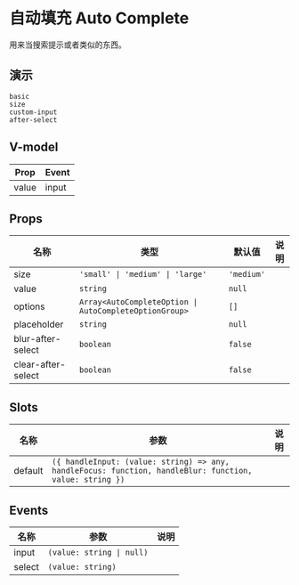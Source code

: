 # 自动填充 Auto Complete
用来当搜索提示或者类似的东西。
## 演示
```demo
basic
size
custom-input
after-select
```

## V-model
|Prop|Event|
|-|-|
|value|input|

## Props
|名称|类型|默认值|说明|
|-|-|-|-|
|size|`'small' \| 'medium' \| 'large'`|`'medium'`||
|value|`string`|`null`||
|options|`Array<AutoCompleteOption \| AutoCompleteOptionGroup>`|`[]`||
|placeholder|`string`|`null`||
|blur-after-select|`boolean`|`false`||
|clear-after-select|`boolean`|`false`||

## Slots
|名称|参数|说明|
|-|-|-|
|default|`({ handleInput: (value: string) => any, handleFocus: function, handleBlur: function, value: string })`||

## Events
|名称|参数|说明|
|-|-|-|
|input|`(value: string \| null)`||
|select|`(value: string)`||

